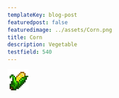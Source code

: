 ```yaml
---
templateKey: blog-post
featuredpost: false
featuredimage: ../assets/Corn.png
title: Corn
description: Vegetable
testfield: 540
---
```

![Corn](../assets/Corn.png)